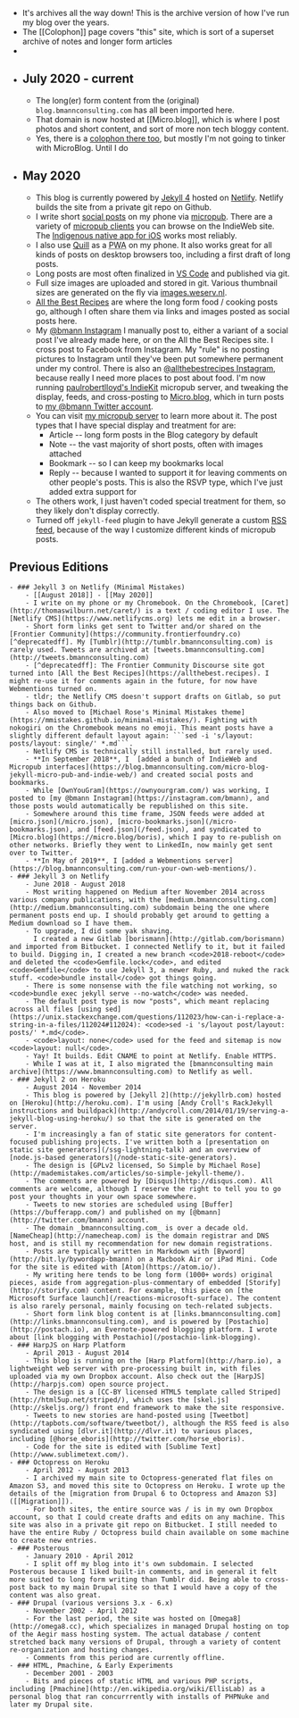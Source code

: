 ---
---

- It's archives all the way down! This is the archive version of how I've run my blog over the years.
- The [[Colophon]] page covers "this" site, which is sort of a superset archive of notes and longer form articles
-
- ## July 2020 - current
	- The long(er) form content from the (original) `blog.bmannconsulting.com` has all been imported here.
	- That domain is now hosted at [[Micro.blog]], which is where I post photos and short content, and sort of more non tech bloggy content.
	- Yes, there is a [colophon there too](https://blog.bmannconsulting.com/colophon), but mostly I'm not going to tinker with MicroBlog. Until I do
- ## May 2020
	- This blog is currently powered by [Jekyll 4](http://jekyllrb.com) hosted on [Netlify](http://netlify.com). Netlify builds the site from a private git repo on Github.
	- I write short [social posts](https://blog.bmannconsulting.com/archives/social/) on my phone via [micropub](https://blog.bmannconsulting.com/tags/micropub/). There are a variety of [micropub clients](https://indieweb.org/micropub-clients) you can browse on the IndieWeb site. The [Indigenous native app for iOS](https://indieweb.org/Indigenous_for_iOS) works most reliably.
	- I also use [Quill](https://quill.p3k.io/docs) as a <abbr title="Progressive Web App">PWA</abbr> on my phone. It also works great for all kinds of posts on desktop browsers too, including a first draft of long posts.
	- Long posts are most often finalized in [VS Code](https://code.visualstudio.com/) and published via git.
	- Full size images are uploaded and stored in git. Various thumbnail sizes are generated on the fly via [images.weserv.nl](https://images.weserv.nl/).
	- [All the Best Recipes](https://allthebest.recipes) are where the long form food / cooking posts go, although I often share them via links and images posted as social posts here.
	- My [@bmann Instagram](https://instagram.com/bmann) I manually post to, either a variant of a social post I've already made here, or on the All the Best Recipes site. I cross post to Facebook from Instagram. My "rule" is no posting pictures to Instagram until they've been put somewhere permanent under my control. There is also an [@allthebestrecipes Instagram](https://instagram.com/allthebestrecipes), because really I need more places to post about food.
	  I'm now running [paulrobertlloyd's IndieKit](https://paulrobertlloyd.github.io/indiekit/) micropub server, and tweaking the display, feeds, and cross-posting to [Micro.blog](https://micro.blog/boris), which in turn posts to [my @bmann Twitter account](https://twitter.com/bmann).
	- You can visit [my micropub server](https://bmann-indiekit.herokuapp.com) to learn more about it. The post types that I have special display and treatment for are:
		- Article -- long form posts in the Blog category by default
		- Note -- the vast majority of short posts, often with images attached
		- Bookmark -- so I can keep my bookmarks local
		- Reply -- because I wanted to support it for leaving comments on other people's posts. This is also the RSVP type, which I've just added extra support for
	- The others work, I just haven't coded special treatment for them, so they likely don't display correctly.
	- Turned off `jekyll-feed` plugin to have Jekyll generate a custom [RSS feed](/feed.xml), because of the way I customize different kinds of micropub posts.
## Previous Editions
	- ### Jekyll 3 on Netlify (Minimal Mistakes)
		- [[August 2018]] - [[May 2020]]
		- I write on my phone or my Chromebook. On the Chromebook, [Caret](http://thomaswilburn.net/caret/) is a text / coding editor I use. The [Netlify CMS](https://www.netlifycms.org) lets me edit in a browser.
		- Short form links get sent to Twitter and/or shared on the [Frontier Community](https://community.frontierfoundry.co)[^deprecatedff]. My [Tumblr](http://tumblr.bmannconsulting.com) is rarely used. Tweets are archived at [tweets.bmannconsulting.com](http://tweets.bmannconsulting.com)
		- [^deprecatedff]: The Frontier Community Discourse site got turned into [All the Best Recipes](https://allthebest.recipes). I might re-use it for comments again in the future, for now have Webmentions turned on.
		- tldr; the Netlify CMS doesn't support drafts on Gitlab, so put things back on Github.
		- Also moved to [Michael Rose's Minimal Mistakes theme](https://mmistakes.github.io/minimal-mistakes/). Fighting with nokogiri on the Chromebook means no emoji. This meant posts have a slightly different default layout again: ```sed -i 's/layout: posts/layout: single/' *.md```.
		- Netlify CMS is technically still installed, but rarely used.
		- **In September 2018**, I  [added a bunch of IndieWeb and Micropub interfaces](https://blog.bmannconsulting.com/micro-blog-jekyll-micro-pub-and-indie-web/) and created social posts and bookmarks.
		- While [OwnYouGram](https://ownyourgram.com/) was working, I posted to [my @bmann Instagram](https://instagram.com/bmann), and those posts would automatically be republished on this site.
		- Somewhere around this time frame, JSON feeds were added at [micro.json](/micro.json), [micro-bookmarks.json](/micro-bookmarks.json), and [feed.json](/feed.json), and syndicated to [Micro.blog](https://micro.blog/boris), which I pay to re-publish on other networks. Briefly they went to LinkedIn, now mainly get sent over to Twitter.
		- **In May of 2019**, I [added a Webmentions server](https://blog.bmannconsulting.com/run-your-own-web-mentions/).
	- ### Jekyll 3 on Netlify
		- June 2018 - August 2018
		- Most writing happened on Medium after November 2014 across various company publications, with the [medium.bmannconsulting.com](http://medium.bmannconsulting.com) subdomain being the one where permanent posts end up. I should probably get around to getting a Medium download so I have them.
		- To upgrade, I did some yak shaving.
		  I created a new Gitlab [borismann](http://gitlab.com/borismann) and imported from Bitbucket. I connected Netlify to it, but it failed to build. Digging in, I created a new branch <code>2018-reboot</code> and deleted the <code>Gemfile.lock</code>, and edited <code>Gemfile</code> to use Jekyll 3, a newer Ruby, and nuked the rack stuff. <code>bundle install</code> got things going.
		- There is some nonsense with the file watching not working, so <code>bundle exec jekyll serve --no-watch</code> was needed.
		- The default post type is now "posts", which meant replacing across all files [using sed](https://unix.stackexchange.com/questions/112023/how-can-i-replace-a-string-in-a-files/112024#112024): <code>sed -i 's/layout post/layout: posts/' *.md</code>.
		- <code>layout: none</code> used for the feed and sitemap is now <code>layout: null</code>.
		- Yay! It builds. Edit CNAME to point at Netlify. Enable HTTPS.
		- While I was at it, I also migrated the [bmannconsulting main archive](https://www.bmannconsulting.com) to Netlify as well.
	- ### Jekyll 2 on Heroku
		- August 2014 - November 2014
		- This blog is powered by [Jekyll 2](http://jekyllrb.com) hosted on [Heroku](http://heroku.com). I'm using [Andy Croll's RackJekyll instructions and buildpack](http://andycroll.com/2014/01/19/serving-a-jekyll-blog-using-heroku/) so that the site is generated on the server.
		- I'm increasingly a fan of static site generators for content-focused publishing projects. I've written both a [presentation on static site generators](/ssg-lightning-talk) and an overview of [node.js-based generators](/node-static-site-generators).
		- The design is [GPLv2 licensed, So Simple by Michael Rose](http://mademistakes.com/articles/so-simple-jekyll-theme/).
		- The comments are powered by [Disqus](http://disqus.com). All comments are welcome, although I reserve the right to tell you to go post your thoughts in your own space somewhere.
		- Tweets to new stories are scheduled using [Buffer](https://bufferapp.com/) and published on my [@bmann](http://twitter.com/bmann) account.
		- The domain _bmannconsulting.com_ is over a decade old. [NameCheap](http://namecheap.com) is the domain registrar and DNS host, and is still my recommendation for new domain registrations.
		- Posts are typically written in Markdown with [Byword](http://bit.ly/bywordapp-bmann) on a Macbook Air or iPad Mini. Code for the site is edited with [Atom](https://atom.io/).
		- My writing here tends to be long form (1000+ words) original pieces, aside from aggregation-plus-commentary of embedded [Storify](http://storify.com) content. For example, this piece on [the Microsoft Surface launch](/reactions-microsoft-surface). The content is also rarely personal, mainly focusing on tech-related subjects.
		- Short form link blog content is at [links.bmannconsulting.com](http://links.bmannconsulting.com), and is powered by [Postachio](http://postach.io), an Evernote-powered blogging platform. I wrote about [link blogging with Postachio](/postachio-link-blogging).
	- ### HarpJS on Harp Platform
		- April 2013 - August 2014
		- This blog is running on the [Harp Platform](http://harp.io), a lightweight web server with pre-processing built in, with files uploaded via my own Dropbox account. Also check out the [HarpJS](http://harpjs.com) open source project.
		- The design is a [CC-BY licensed HTML5 template called Striped](http://html5up.net/striped/), which uses the [skel.js](http://skeljs.org/) front end framework to make the site responsive.
		- Tweets to new stories are hand-posted using [Tweetbot](http://tapbots.com/software/tweetbot/), although the RSS feed is also syndicated using [dlvr.it](http://dlvr.it) to various places, including [@horse_eboris](http://twitter.com/horse_eboris).
		- Code for the site is edited with [Sublime Text](http://www.sublimetext.com/).
	- ### Octopress on Heroku
		- April 2012 - August 2013
		- I archived my main site to Octopress-generated flat files on Amazon S3, and moved this site to Octopress on Heroku. I wrote up the details of the [migration from Drupal 6 to Octopress and Amazon S3]([[Migration]]).
		- For both sites, the entire source was / is in my own Dropbox account, so that I could create drafts and edits on any machine. This site was also in a private git repo on Bitbucket. I still needed to have the entire Ruby / Octopress build chain available on some machine to create new entries.
	- ### Posterous
		- January 2010 - April 2012
		- I split off my blog into it's own subdomain. I selected Posterous because I liked built-in comments, and in general it felt more suited to long form writing than Tumblr did. Being able to cross-post back to my main Drupal site so that I would have a copy of the content was also great.
	- ### Drupal (various versions 3.x - 6.x)
		- November 2002 - April 2012
		- For the last period, the site was hosted on [Omega8](http://omega8.cc), which specializes in managed Drupal hosting on top of the Aegir mass hosting system. The actual database / content stretched back many versions of Drupal, through a variety of content re-organization and hosting changes.
		- Comments from this period are currently offline.
	- ### HTML, Pmachine, & Early Experiments
		- December 2001 - 2003
		- Bits and pieces of static HTML and various PHP scripts, including [Pmachine](http://en.wikipedia.org/wiki/EllisLab) as a personal blog that ran concurrrently with installs of PHPNuke and later my Drupal site.